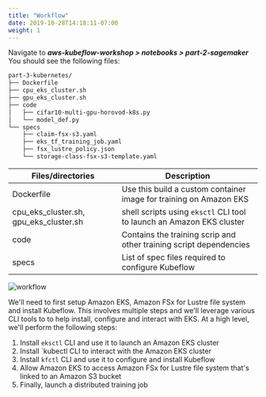 ```yaml
---
title: "Workflow"
date: 2019-10-28T14:18:11-07:00
weight: 1
---
```


Navigate to
***aws-kubeflow-workshop > notebooks > part-2-sagemaker***
You should see the following files:

```bash
part-3-kubernetes/
├── Dockerfile
├── cpu_eks_cluster.sh
├── gpu_eks_cluster.sh
├── code
│   ├── cifar10-multi-gpu-horovod-k8s.py
│   └── model_def.py
└── specs
    ├── claim-fsx-s3.yaml
    ├── eks_tf_training_job.yaml
    ├── fsx_lustre_policy.json
    └── storage-class-fsx-s3-template.yaml
```

|Files/directories|Description|
|-----|-----|
|Dockerfile | Use this build a custom container image for training on Amazon EKS|
|cpu_eks_cluster.sh, gpu_eks_cluster.sh |shell scripts using `eksctl` CLI tool to launch an Amazon EKS cluster|
|code|Contains the training scrip and other training script dependencies|
|specs|List of spec files required to configure Kubeflow|

![workflow](/images/eks/workflow.png)

We'll need to first setup Amazon EKS, Amazon FSx for Lustre file  system and install Kubeflow. This involves multiple steps and we'll leverage various CLI tools to to help install, configure and interact with EKS. At a high level, we'll perform the following steps:

1. Install `eksctl` CLI and use it to launch an Amazon EKS cluster
1. Install `kubectl CLI to interact with the Amazon EKS cluster
1. Install `kfctl` CLI and use it to configure and install Kubeflow
1. Allow Amazon EKS to access Amazon FSx for Lustre file system that's linked to an Amazon S3 bucket
1. Finally, launch a distributed training job
